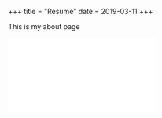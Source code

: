 +++
title = "Resume"
date = 2019-03-11
+++

This is my about page
<iframe src='//docs.google.com/gview?url=https://jasonraimondi.com/{{ .Site.Params.resumeURL | relURL }}&embedded=true'
        class="pdf-container" frameborder="0"></iframe>
